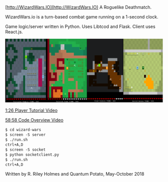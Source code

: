 [http://WizardWars.IO](http://WizardWars.IO)
A Roguelike Deathmatch. 

WizardWars.io is a turn-based combat game running on a 1-second clock.

Game logic/server written in Python. Uses Libtcod and Flask. Client uses React.js.

![Screenshot](screenshot.png?raw=true "Screenshot")

[1:26 Player Tutorial Video](https://www.youtube.com/watch?v=An9qhpav9kM)

[58:58 Code Overview Video](https://www.youtube.com/watch?v=WU-UTHbe3Hc)
```
$ cd wizard-wars
$ screen -S server
$ ./run.sh
ctrl+A,D
$ screen -S socket
$ python socketclient.py
$ ./run.sh
ctrl+A,D
```

Written by R. Riley Holmes and Quantum Potato, May-October 2018
